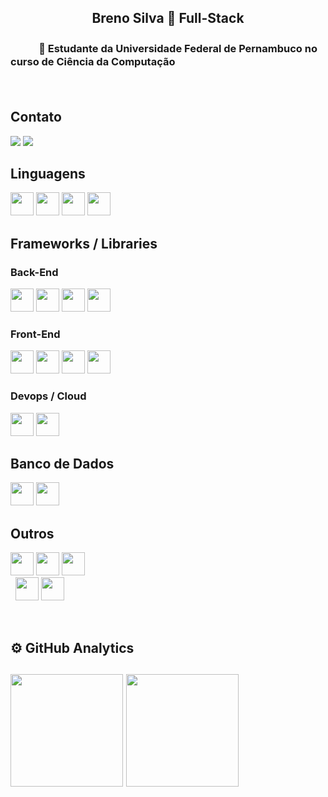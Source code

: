 <h2 align="center">Breno Silva 🔗 Full-Stack</h2>

<p align="center"><h3>ㅤㅤㅤ🚀 Estudante da Universidade Federal de Pernambuco no curso de Ciência da Computação</p>

<br>


<h2> Contato </h1>

[<img src="https://img.shields.io/badge/linkedin-%230077B5.svg?&style=for-the-badge&logo=linkedin&logoColor=white" />](https://www.linkedin.com/in/breno-silva-a868a5213/)
[<img src="https://img.shields.io/badge/Gmail-D14836?style=for-the-badge&logo=gmail&logoColor=white" />](mailto:silvabreno462@gmail.com)

<h2>Linguagens</h3>

<p style="align:left">
  <img height="37em" src="https://img.shields.io/badge/Java-ED8B00?style=for-the-badge&logo=java&logoColor=white"/>  
  <img height="37em" src="https://img.shields.io/badge/JavaScript-F7DF1E?style=for-the-badge&logo=javascript&logoColor=black"/>
  <img height="37em" src="https://img.shields.io/badge/TypeScript-007ACC?style=for-the-badge&logo=typescript&logoColor=white"/> 
  <img height="37em" src="https://img.shields.io/badge/python-3670A0?style=for-the-badge&logo=python&logoColor=ffdd54"/> 
  </p>
  
  <h2> Frameworks / Libraries </h1>
  <h3> Back-End </h3>
  <p style="align: left">
      <img height="37em" src="https://img.shields.io/badge/Spring-6DB33F?style=for-the-badge&logo=spring&logoColor=white"/>
      <img height="37em" src="https://img.shields.io/badge/nestjs-%23E0234E.svg?style=for-the-badge&logo=nestjs&logoColor=white"/>
      <img height="37em" src="https://img.shields.io/badge/express.js-%23404d59.svg?style=for-the-badge&logo=express&logoColor=%2361DAFB"/> 
      <img height="37em" src="https://img.shields.io/badge/FastAPI-005571?style=for-the-badge&logo=fastapi"/> 
  </p>
  
  <h3> Front-End </h3>
    <p style="align: left">
      <img height="37em" src="https://img.shields.io/badge/Angular-DD0031?style=for-the-badge&logo=angular&logoColor=white"/>
      <img height="37em" src="https://img.shields.io/badge/react-%2320232a.svg?style=for-the-badge&logo=react&logoColor=%2361DAFB"/>
      <img height="37em" src="https://img.shields.io/badge/Thymeleaf-%23005C0F.svg?style=for-the-badge&logo=Thymeleaf&logoColor=white"/>
      <img height="37em" src="https://img.shields.io/badge/jquery-%230769AD.svg?style=for-the-badge&logo=jquery&logoColor=white"/>
  </p>
  <h3> Devops / Cloud </h3>
  <p>
  <img height="37em" src="https://img.shields.io/badge/docker-%230db7ed.svg?style=for-the-badge&logo=docker&logoColor=white"/>
  <img height="37em" src="https://img.shields.io/badge/Heroku-430098?style=for-the-badge&logo=heroku&logoColor=white"/>
  </p>
  
  <h2>Banco de Dados </h1>
  <p style="align:left">
     <img height="37em" src="https://img.shields.io/badge/PostgreSQL-316192?style=for-the-badge&logo=postgresql&logoColor=white"/>
     <img height="37em" src="https://img.shields.io/badge/Oracle-F80000?style=for-the-badge&logo=oracle&logoColor=white"/>
  </p>
    <h2> Outros </h1>
    <p style="align:left">
      <img height="37em" src="https://img.shields.io/badge/Git-F05032?style=for-the-badge&logo=git&logoColor=white"/>
      <img height="37em" src="https://img.shields.io/badge/HTML5-E34F26?style=for-the-badge&logo=html5&logoColor=white"/>
      <img height="37em" src="https://img.shields.io/badge/CSS3-1572B6?style=for-the-badge&logo=css3&logoColor=white"/>
    <br>
     <img height="https://img.shields.io/badge/Adobe%20Photoshop-31A8FF?style=for-the-badge&logo=Adobe%20Photoshop&logoColor=black"/>
     <img height="https://img.shields.io/badge/Intel-Core_i5_8h-0071C5?style=for-the-badge&logo=intel&logoColor=white"/>
     <img height="37em" src="https://img.shields.io/badge/Intel-Core_i5_8h-0071C5?style=for-the-badge&logo=intel&logoColor=white"/>
     <img height="37em" src="https://img.shields.io/badge/NVIDIA-GTX1060-76B900?style=for-the-badge&logo=nvidia&logoColor=white"/>
     <br>
    </p>
    
<br>
 <h2>⚙ GitHub Analytics<h2>
    <p align="left">
        <img height="180rem" src="https://github-readme-stats-eight-theta.vercel.app/api?username=BrenoRev&show_icons=true&theme=tokyonight&include_all_commits=true&count_private=false"/>
        <img height="180rem" src="https://github-readme-stats-eight-theta.vercel.app/api/top-langs/?username=BrenoRev&layout=compact&langs_count=8&theme=tokyonight&include_all_commits=true&count_private=false"/>
    </p>
